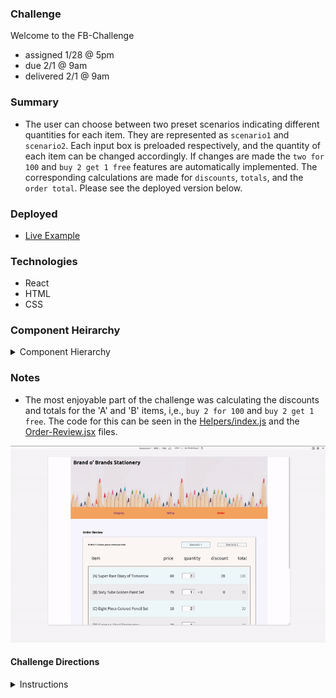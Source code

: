 ### Challenge

Welcome to the FB-Challenge

- assigned 1/28 @ 5pm
- due 2/1 @ 9am
- delivered 2/1 @ 9am


### Summary
- The user can choose between two preset scenarios indicating different quantities for each item. They are represented as ```scenario1``` and ```scenario2```. Each input box is preloaded respectively, and the quantity of each item can be changed accordingly. If changes are made the  ```two for 100``` and ```buy 2 get 1 free``` features are automatically implemented. The corresponding calculations are made for ```discounts```, ```totals```, and the ```order total```. Please see the deployed version below.

### Deployed 
- [Live Example](https://fb-challenge.netlify.app/)

### Technologies
- React
- HTML
- CSS
  
### Component Heirarchy

<details>
<summary>Component Hierarchy</summary>

```
            App
        /    |    \
Shipping  Billing  OrderReview
```

</details>



### Notes
- The most enjoyable part of the challenge was calculating the discounts and totals for the 'A' and 'B' items, i,e., ```buy 2 for 100``` and ```buy 2 get 1 free```. The code for this can be seen in the [Helpers/index.js](/src/Components/Helpers/index.js) and the [Order-Review.jsx](/src/Components/OrderReview/OrderReview.jsx) files.

![demo](demo.gif)

#### Challenge Directions

<details>
<summary>Instructions</summary>

```
Create an order review page with two headers

· First header has the brand name and image. The header disappears as you scroll down the page

· Second header has the different steps of checkout – Shipping, Billing and Review. This is a sticky header

· Display shipping information in a content block

· Display billing information in a content block

· Use 3 different CSS methods for displaying the items in the order in columns.

o Assume the following for the columns –
// name | price | Qty | discount

· Given the above items, write a function to calculate the order total and display in a separate line.

Assume items in the order are

//scenario 1= ['A', 'A', 'B', 'C', 'C', 'D']
//scenario 2 = ['A', 'A', 'A', 'A','A', 'B', 'B', 'C', 'D']

//Pricing and promotions on items

// name | price | discount

// A | 60 | Buy 2 for 100
// B | 70 | Buy 2 get 1 free
// C | 10 | -
// D | 20 | -

```
</details>

